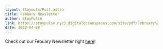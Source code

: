 ```yaml
---
layout: $layouts/Post.astro
title: Febuary Newsletter
author: StuyPulse
link: https://stuypulse.nyc3.digitaloceanspaces.com/site/pdf/February%20Newsletter%202022.pdf
date: 2022-04-08
---
```


Check out our Febuary Newsletter right [here](https://stuypulse.nyc3.digitaloceanspaces.com/site/pdf/February%20Newsletter%202022.pdf)!
